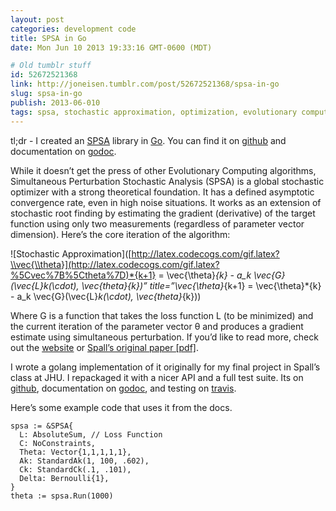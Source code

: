 ```yaml
---
layout: post
categories: development code
title: SPSA in Go
date: Mon Jun 10 2013 19:33:16 GMT-0600 (MDT)

# Old tumblr stuff
id: 52672521368
link: http://joneisen.tumblr.com/post/52672521368/spsa-in-go
slug: spsa-in-go
publish: 2013-06-010
tags: spsa, stochastic approximation, optimization, evolutionary computing, stochastics, golang, math
---
```



tl;dr - I created an [SPSA](http://jhuapl.edu/SPSA) library in
[Go](http://golang.org). You can find it on
[github](https://github.com/yanatan16/golang-spsa) and documentation on
[godoc](http://godoc.org/github.com/yanatan16/golang-spsa).

While it doesn’t get the press of other Evolutionary Computing
algorithms, Simultaneous Perturbation Stochastic Analysis (SPSA) is a
global stochastic optimizer with a strong theoretical foundation. It has
a defined asymptotic convergence rate, even in high noise situations. It
works as an extension of stochastic root finding by estimating the
gradient (derivative) of the target function using only two measurements
(regardless of parameter vector dimension). Here’s the core iteration of
the algorithm:

![Stochastic
Approximation]([http://latex.codecogs.com/gif.latex?\\vec{\\theta}](http://latex.codecogs.com/gif.latex?%5Cvec%7B%5Ctheta%7D)*{k+1}
= \\vec{\\theta}*{k} - a\_k \\vec{G}(\\vec{L}*k(\\cdot),
\\vec{theta}*{k})” title=”\\vec{\\theta}*{k+1} = \\vec{\\theta}*{k} -
a\_k \\vec{G}(\\vec{L}*k(\\cdot), \\vec{theta}*{k}))

Where G is a function that takes the loss function L (to be minimized)
and the current iteration of the parameter vector θ and produces a
gradient estimate using simultaneous perturbation. If you’d like to read
more, check out the [website](http://jhuapl.edu/SPSA) or [Spall’s
original paper
[pdf]](http://jhuapl.edu/SPSA/PDF-SPSA/Spall_An_Overview.PDF).

I wrote a golang implementation of it originally for my final project in
Spall’s class at JHU. I repackaged it with a nicer API and a full test
suite. Its on [github](https://github.com/yanatan16/golang-spsa),
documentation on
[godoc](http://godoc.org/github.com/yanatan16/golang-spsa), and testing
on [travis](http://travis-ci.org/yanatan16/golang-spsa).

Here’s some example code that uses it from the docs.

    spsa := &SPSA{
      L: AbsoluteSum, // Loss Function
      C: NoConstraints,
      Theta: Vector{1,1,1,1,1},
      Ak: StandardAk(1, 100, .602),
      Ck: StandardCk(.1, .101),
      Delta: Bernoulli{1},
    }
    theta := spsa.Run(1000)

